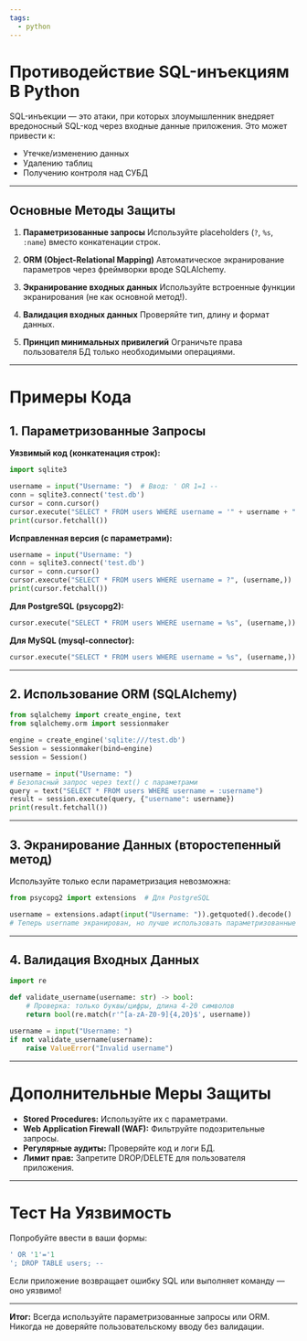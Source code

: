 ```yaml
---
tags:
  - python
---
```

# Противодействие SQL-инъекциям В Python
SQL-инъекции — это атаки, при которых злоумышленник внедряет вредоносный SQL-код через входные данные приложения. Это может привести к:
- Утечке/изменению данных
- Удалению таблиц
- Получению контроля над СУБД

---

## Основные Методы Защиты
1. **Параметризованные запросы**
   Используйте placeholders (`?`, `%s`, `:name`) вместо конкатенации строк.

2. **ORM (Object-Relational Mapping)**
   Автоматическое экранирование параметров через фреймворки вроде SQLAlchemy.

3. **Экранирование входных данных**
   Используйте встроенные функции экранирования (не как основной метод!).

4. **Валидация входных данных**
   Проверяйте тип, длину и формат данных.

5. **Принцип минимальных привилегий**
   Ограничьте права пользователя БД только необходимыми операциями.

---

# Примеры Кода

## 1. Параметризованные Запросы
**Уязвимый код (конкатенация строк):**
```python
import sqlite3

username = input("Username: ")  # Ввод: ' OR 1=1 --
conn = sqlite3.connect('test.db')
cursor = conn.cursor()
cursor.execute("SELECT * FROM users WHERE username = '" + username + "'")  # Риск инъекции!
print(cursor.fetchall())
```

**Исправленная версия (с параметрами):**
```python
username = input("Username: ")
conn = sqlite3.connect('test.db')
cursor = conn.cursor()
cursor.execute("SELECT * FROM users WHERE username = ?", (username,))  # Безопасно
print(cursor.fetchall())
```

**Для PostgreSQL (psycopg2):**
```python
cursor.execute("SELECT * FROM users WHERE username = %s", (username,))
```

**Для MySQL (mysql-connector):**
```python
cursor.execute("SELECT * FROM users WHERE username = %s", (username,))
```

---

## 2. Использование ORM (SQLAlchemy)
```python
from sqlalchemy import create_engine, text
from sqlalchemy.orm import sessionmaker

engine = create_engine('sqlite:///test.db')
Session = sessionmaker(bind=engine)
session = Session()

username = input("Username: ")
# Безопасный запрос через text() с параметрами
query = text("SELECT * FROM users WHERE username = :username")
result = session.execute(query, {"username": username})
print(result.fetchall())
```

---

## 3. Экранирование Данных (второстепенный метод)
Используйте только если параметризация невозможна:
```python
from psycopg2 import extensions  # Для PostgreSQL

username = extensions.adapt(input("Username: ")).getquoted().decode()
# Теперь username экранирован, но лучше использовать параметризованные запросы!
```

---

## 4. Валидация Входных Данных
```python
import re

def validate_username(username: str) -> bool:
    # Проверка: только буквы/цифры, длина 4-20 символов
    return bool(re.match(r'^[a-zA-Z0-9]{4,20}$', username))

username = input("Username: ")
if not validate_username(username):
    raise ValueError("Invalid username")
```

---

# Дополнительные Меры Защиты
- **Stored Procedures:** Используйте их с параметрами.
- **Web Application Firewall (WAF):** Фильтруйте подозрительные запросы.
- **Регулярные аудиты:** Проверяйте код и логи БД.
- **Лимит прав:** Запретите DROP/DELETE для пользователя приложения.

---

# Тест На Уязвимость
Попробуйте ввести в ваши формы:
```sql
' OR '1'='1
'; DROP TABLE users; --
```
Если приложение возвращает ошибку SQL или выполняет команду — оно уязвимо!

---

**Итог:** Всегда используйте параметризованные запросы или ORM. Никогда не доверяйте пользовательскому вводу без валидации.